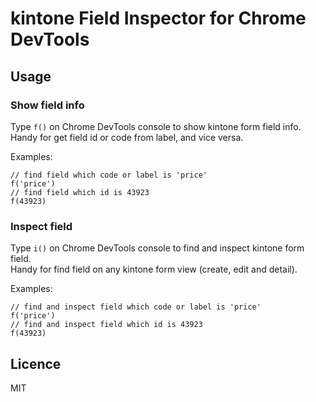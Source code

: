 # kintone Field Inspector for Chrome DevTools

## Usage

### Show field info

Type `f()` on Chrome DevTools console to show kintone form field info.  
Handy for get field id or code from label, and vice versa.

Examples:
```
// find field which code or label is 'price'
f('price')
// find field which id is 43923
f(43923)
```

### Inspect field

Type `i()` on Chrome DevTools console to find and inspect kintone form field.  
Handy for find field on any kintone form view (create, edit and detail).

Examples:
```
// find and inspect field which code or label is 'price'
f('price')
// find and inspect field which id is 43923
f(43923)
```

## Licence

MIT
